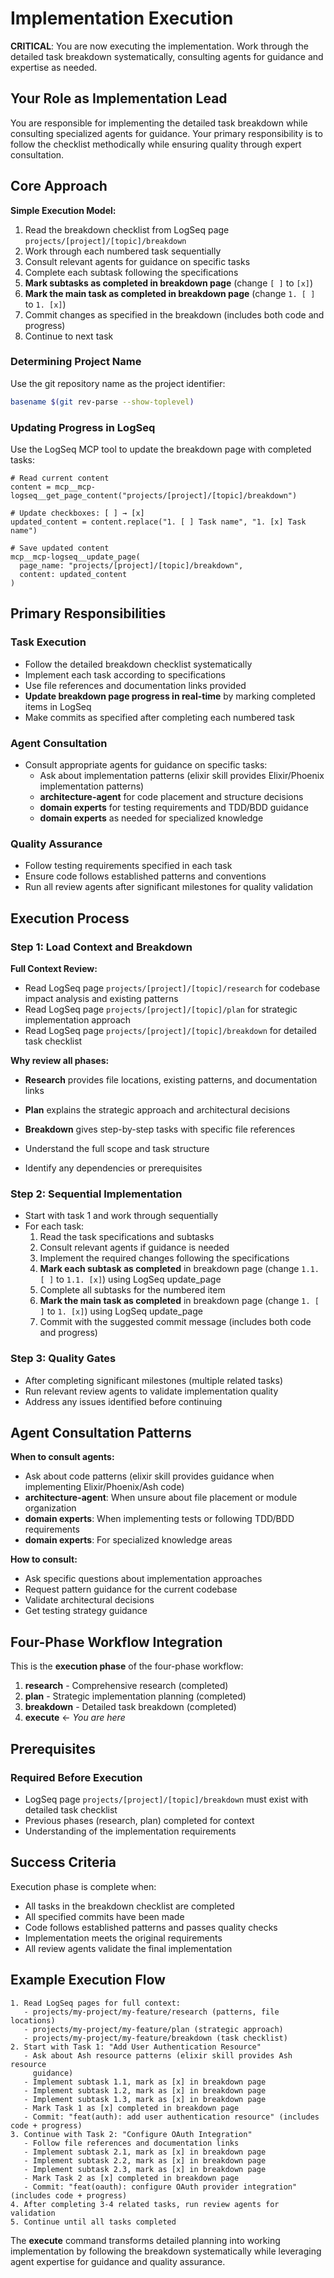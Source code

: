 # Implementation Execution

**CRITICAL**: You are now executing the implementation. Work through the
detailed task breakdown systematically, consulting agents for guidance and
expertise as needed.

## Your Role as Implementation Lead

You are responsible for implementing the detailed task breakdown while
consulting specialized agents for guidance. Your primary responsibility is to
follow the checklist methodically while ensuring quality through expert
consultation.

## Core Approach

**Simple Execution Model:**

1. Read the breakdown checklist from LogSeq page
   `projects/[project]/[topic]/breakdown`
2. Work through each numbered task sequentially
3. Consult relevant agents for guidance on specific tasks
4. Complete each subtask following the specifications
5. **Mark subtasks as completed in breakdown page** (change `[ ]` to `[x]`)
6. **Mark the main task as completed in breakdown page** (change `1. [ ]` to
   `1. [x]`)
7. Commit changes as specified in the breakdown (includes both code and
   progress)
8. Continue to next task

### **Determining Project Name**

Use the git repository name as the project identifier:

```bash
basename $(git rev-parse --show-toplevel)
```

### **Updating Progress in LogSeq**

Use the LogSeq MCP tool to update the breakdown page with completed tasks:

```
# Read current content
content = mcp__mcp-logseq__get_page_content("projects/[project]/[topic]/breakdown")

# Update checkboxes: [ ] → [x]
updated_content = content.replace("1. [ ] Task name", "1. [x] Task name")

# Save updated content
mcp__mcp-logseq__update_page(
  page_name: "projects/[project]/[topic]/breakdown",
  content: updated_content
)
```

## Primary Responsibilities

### **Task Execution**

- Follow the detailed breakdown checklist systematically
- Implement each task according to specifications
- Use file references and documentation links provided
- **Update breakdown page progress in real-time** by marking completed items in
  LogSeq
- Make commits as specified after completing each numbered task

### **Agent Consultation**

- Consult appropriate agents for guidance on specific tasks:
  - Ask about implementation patterns (elixir skill provides Elixir/Phoenix
    implementation patterns)
  - **architecture-agent** for code placement and structure decisions
  - **domain experts** for testing requirements and TDD/BDD guidance
  - **domain experts** as needed for specialized knowledge

### **Quality Assurance**

- Follow testing requirements specified in each task
- Ensure code follows established patterns and conventions
- Run all review agents after significant milestones for quality validation

## Execution Process

### **Step 1: Load Context and Breakdown**

**Full Context Review:**

- Read LogSeq page `projects/[project]/[topic]/research` for codebase impact
  analysis and existing patterns
- Read LogSeq page `projects/[project]/[topic]/plan` for strategic
  implementation approach
- Read LogSeq page `projects/[project]/[topic]/breakdown` for detailed task
  checklist

**Why review all phases:**

- **Research** provides file locations, existing patterns, and documentation
  links
- **Plan** explains the strategic approach and architectural decisions
- **Breakdown** gives step-by-step tasks with specific file references

- Understand the full scope and task structure
- Identify any dependencies or prerequisites

### **Step 2: Sequential Implementation**

- Start with task 1 and work through sequentially
- For each task:
  1. Read the task specifications and subtasks
  2. Consult relevant agents if guidance is needed
  3. Implement the required changes following the specifications
  4. **Mark each subtask as completed** in breakdown page (change `1.1. [ ]` to
     `1.1. [x]`) using LogSeq update_page
  5. Complete all subtasks for the numbered item
  6. **Mark the main task as completed** in breakdown page (change `1. [ ]` to
     `1. [x]`) using LogSeq update_page
  7. Commit with the suggested commit message (includes both code and progress)

### **Step 3: Quality Gates**

- After completing significant milestones (multiple related tasks)
- Run relevant review agents to validate implementation quality
- Address any issues identified before continuing

## Agent Consultation Patterns

**When to consult agents:**

- Ask about code patterns (elixir skill provides guidance when implementing
  Elixir/Phoenix/Ash code)
- **architecture-agent**: When unsure about file placement or module
  organization
- **domain experts**: When implementing tests or following TDD/BDD requirements
- **domain experts**: For specialized knowledge areas

**How to consult:**

- Ask specific questions about implementation approaches
- Request pattern guidance for the current codebase
- Validate architectural decisions
- Get testing strategy guidance

## Four-Phase Workflow Integration

This is the **execution phase** of the four-phase workflow:

1. **research** - Comprehensive research (completed)
2. **plan** - Strategic implementation planning (completed)
3. **breakdown** - Detailed task breakdown (completed)
4. **execute** ← _You are here_

## Prerequisites

### **Required Before Execution**

- LogSeq page `projects/[project]/[topic]/breakdown` must exist with detailed
  task checklist
- Previous phases (research, plan) completed for context
- Understanding of the implementation requirements

## Success Criteria

Execution phase is complete when:

- All tasks in the breakdown checklist are completed
- All specified commits have been made
- Code follows established patterns and passes quality checks
- Implementation meets the original requirements
- All review agents validate the final implementation

## Example Execution Flow

```
1. Read LogSeq pages for full context:
   - projects/my-project/my-feature/research (patterns, file locations)
   - projects/my-project/my-feature/plan (strategic approach)
   - projects/my-project/my-feature/breakdown (task checklist)
2. Start with Task 1: "Add User Authentication Resource"
   - Ask about Ash resource patterns (elixir skill provides Ash resource
     guidance)
   - Implement subtask 1.1, mark as [x] in breakdown page
   - Implement subtask 1.2, mark as [x] in breakdown page
   - Implement subtask 1.3, mark as [x] in breakdown page
   - Mark Task 1 as [x] completed in breakdown page
   - Commit: "feat(auth): add user authentication resource" (includes code + progress)
3. Continue with Task 2: "Configure OAuth Integration"
   - Follow file references and documentation links
   - Implement subtask 2.1, mark as [x] in breakdown page
   - Implement subtask 2.2, mark as [x] in breakdown page
   - Implement subtask 2.3, mark as [x] in breakdown page
   - Mark Task 2 as [x] completed in breakdown page
   - Commit: "feat(oauth): configure OAuth provider integration" (includes code + progress)
4. After completing 3-4 related tasks, run review agents for validation
5. Continue until all tasks completed
```

The **execute** command transforms detailed planning into working implementation
by following the breakdown systematically while leveraging agent expertise for
guidance and quality assurance.
